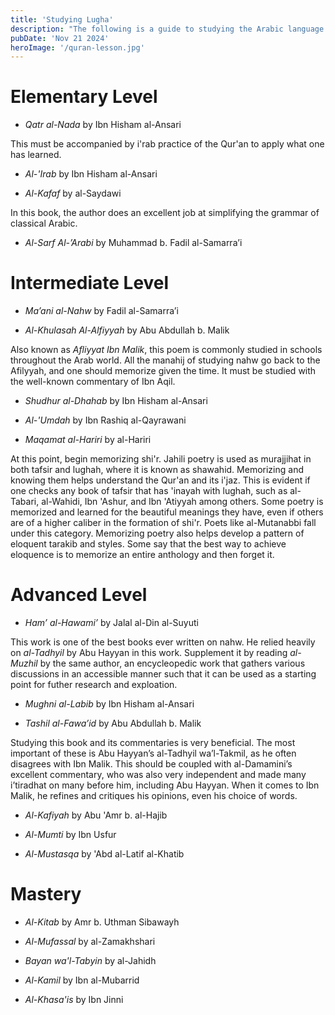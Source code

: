 ```yaml
---
title: 'Studying Lugha'
description: "The following is a guide to studying the Arabic language. It is is drawn from the reccomendations of Sh. Salman Nasir, Sh. Waqar Abbas, and Sh. Samir Hussein."
pubDate: 'Nov 21 2024'
heroImage: '/quran-lesson.jpg'
---
```


# Elementary Level
- *Qatr al-Nada* by Ibn Hisham al-Ansari

This must be accompanied by i'rab practice of the Qur'an to apply what one has learned.

- *Al-'Irab* by Ibn Hisham al-Ansari

- *Al-Kafaf* by al-Saydawi

In this book, the author does an excellent job at simplifying the grammar of classical Arabic.

- *Al-Sarf Al-’Arabi* by Muhammad b. Fadil al-Samarra’i

# Intermediate Level

- *Ma’ani al-Nahw* by Fadil al-Samarra’i

- *Al-Khulasah Al-Alfiyyah* by Abu Abdullah b. Malik

Also known as *Afliyyat Ibn Malik*, this poem is commonly studied in schools throughout the Arab world. All the manahij of studying nahw go back to the Afilyyah, and one should memorize given the time. It must be studied with the well-known commentary of Ibn Aqil.

- *Shudhur al-Dhahab* by Ibn Hisham al-Ansari

- *Al-'Umdah* by Ibn Rashiq al-Qayrawani

- *Maqamat al-Hariri* by al-Hariri

At this point, begin memorizing shi'r. Jahili poetry is used as murajjihat in both tafsir and lughah, where it is known as shawahid. Memorizing and knowing them helps understand the Qur'an and its i'jaz. This is evident if one checks any book of tafsir that has 'inayah with lughah, such as al-Tabari, al-Wahidi, Ibn 'Ashur, and Ibn 'Atiyyah among others. Some poetry is memorized and learned for the beautiful meanings they have, even if others are of a higher caliber in the formation of shi'r. Poets like al-Mutanabbi fall under this category. Memorizing poetry also helps develop a pattern of eloquent tarakib and styles. Some say that the best way to achieve eloquence is to memorize an entire anthology and then forget it.

# Advanced Level

- *Ham’ al-Hawami’* by Jalal al-Din al-Suyuti

This work is one of the best books ever written on nahw. He relied heavily on *al-Tadhyil* by Abu Hayyan in this work. Supplement it by reading *al-Muzhil* by the same author, an encycleopedic work that gathers various discussions in an accessible manner such that it can be used as a starting point for futher research and exploation. 

- *Mughni al-Labib* by Ibn Hisham al-Ansari

- *Tashil al-Fawa’id* by Abu Abdullah b. Malik

Studying this book and its commentaries is very beneficial. The most important of these is Abu Hayyan’s al-Tadhyil wa’l-Takmil, as he often disagrees with Ibn Malik. This should be coupled with al-Damamini’s excellent commentary, who was also very independent and made many i’tiradhat on many before him, including Abu Hayyan. When it comes to Ibn Malik, he refines and critiques his opinions, even his choice of words.

- *Al-Kafiyah* by Abu 'Amr b. al-Hajib 

- *Al-Mumti* by Ibn Usfur

- *Al-Mustasqa* by 'Abd al-Latif al-Khatib

# Mastery

- *Al-Kitab* by Amr b. Uthman Sibawayh

- *Al-Mufassal* by al-Zamakhshari

- *Bayan wa'l-Tabyin* by al-Jahidh

- *Al-Kamil* by Ibn al-Mubarrid 

- *Al-Khasa'is* by Ibn Jinni